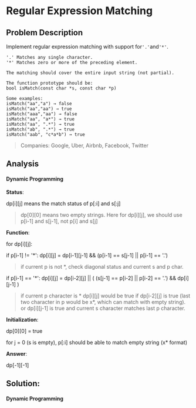 # Regular Expression Matching

## Problem Description

Implement regular expression matching with support for`'.'`and`'*'`.

```
'.' Matches any single character.
'*' Matches zero or more of the preceding element.

The matching should cover the entire input string (not partial).

The function prototype should be:
bool isMatch(const char *s, const char *p)

Some examples:
isMatch("aa","a") → false
isMatch("aa","aa") → true
isMatch("aaa","aa") → false
isMatch("aa", "a*") → true
isMatch("aa", ".*") → true
isMatch("ab", ".*") → true
isMatch("aab", "c*a*b") → true
```

> Companies: Google, Uber, Airbnb, Facebook, Twitter

## Analysis

#### Dynamic Programming

**Status**:

dp\[i\]\[j\] means the match status of p\[:i\] and s\[:j\]

> dp\[0\]\[0\] means two empty strings. Here for dp\[i\]\[j\], we should use p\[i-1\] and s\[j-1\], not p\[i\] and s\[j\]

**Function**:

for dp\[i\]\[j\]:

if p\[i-1\] != '\*':  dp\[i\]\[j\] = dp\[i-1\]\[j-1\] && \(p\[i-1\] == s\[j-1\] \|\| p\[i-1\] == '.'\)

> if current p is not \*, check diagonal status and current s and p char.

if p\[i-1\] == '\*': dp\[i\]\[j\] = dp\[i-2\]\[j\] \|\| \( \(s\[j-1\] == p\[i-2\] \|\| p\[i-2\] == '.'\) && dp\[i\]\[j-1\] \)

> if current p character is \*  dp\[i\]\[j\] would be true if dp\[i-2\]\[j\] is true \(last two character in p would be x\*, which can match with empty string\). or dp\[i\]\[j-1\] is true and current s character matches last p character.

**Initialization**:

dp\[0\]\[0\] = true

for j = 0 \(s is empty\), p\[:i\] should be able to match empty string \(x\* format\)

**Answer**:

dp\[-1\]\[-1\]



## Solution:

#### Dynamic Programming

```py

```



